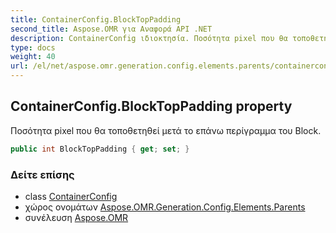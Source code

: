 ```yaml
---
title: ContainerConfig.BlockTopPadding
second_title: Aspose.OMR για Αναφορά API .NET
description: ContainerConfig ιδιοκτησία. Ποσότητα pixel που θα τοποθετηθεί μετά το επάνω περίγραμμα του Block.
type: docs
weight: 40
url: /el/net/aspose.omr.generation.config.elements.parents/containerconfig/blocktoppadding/
---
```

## ContainerConfig.BlockTopPadding property

Ποσότητα pixel που θα τοποθετηθεί μετά το επάνω περίγραμμα του Block.

```csharp
public int BlockTopPadding { get; set; }
```

### Δείτε επίσης

* class [ContainerConfig](../)
* χώρος ονομάτων [Aspose.OMR.Generation.Config.Elements.Parents](../../containerconfig/)
* συνέλευση [Aspose.OMR](../../../)



